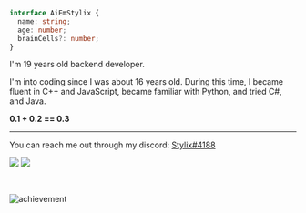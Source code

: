 ```ts
interface AiEmStylix {
  name: string;
  age: number;
  brainCells?: number;
}
```

I'm 19 years old backend developer. 

I'm into coding since I was about 16 years old. During this time, I became fluent in C++ and JavaScript, became familiar with Python, and tried C#, and Java.

**0.1 + 0.2 == 0.3**

---

You can reach me out through my discord: [Stylix#4188](https://discord.com/users/524214566201065473)

![](https://raw.githubusercontent.com/AiEmStylix/github-stats/master/generated/languages.svg#gh-dark-mode-only)
![](https://raw.githubusercontent.com/AiEmStylix/github-stats/master/generated/languages.svg#gh-dark-mode-only)


<br/>

![achievement](https://user-images.githubusercontent.com/79142358/201485976-659bcdc0-75ed-4609-8dc4-7ca4ffd2ff7a.png)
